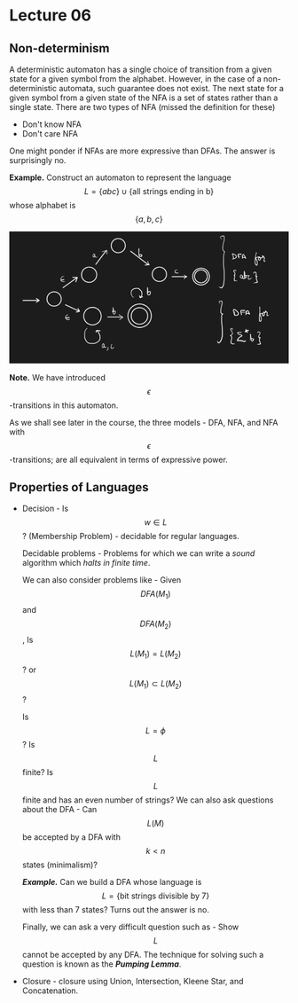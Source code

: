 # Lecture 06

## Non-determinism

A deterministic automaton has a single choice of transition from a given state for a given symbol from the alphabet. However, in the case of a non-deterministic automata, such guarantee does not exist. The next state for a given symbol from a given state of the NFA is a set of states rather than a single state. There are two types of NFA (missed the definition for these)

- Don't know NFA
- Don't care NFA

One might ponder if NFAs are more expressive than DFAs. The answer is surprisingly no.

**Example.** Construct an automaton to represent the language $$L = \{abc\} \cup \{\text{all strings ending in b}\}$$ whose alphabet is $$\{a,b,c\}$$

![image-20220113085632353](assets/image-20220113085632353.png)

**Note.** We have introduced $$\epsilon$$-transitions in this automaton.

As we shall see later in the course, the three models - DFA, NFA, and NFA with $$\epsilon$$-transitions; are all equivalent in terms of expressive power.

## Properties of Languages

- Decision - Is $$w \in L$$? (Membership Problem) - decidable for regular languages.

  Decidable problems - Problems for which we can write a *sound* algorithm which *halts in finite time*.

  We can also consider problems like - Given $$DFA(M_1)$$ and $$DFA(M_2)$$, Is $$L(M_1) = L(M_2)$$? or $$L(M_1) \subset L(M_2)$$?

  Is $$L = \phi$$? Is $$L$$ finite? Is $$L$$ finite and has an even number of strings? We can also ask questions about the DFA - Can $$L(M)$$ be accepted by a DFA with $$k < n$$ states (minimalism)?

  ***Example.*** Can we build a DFA whose language is $$L = \{\text{bit strings divisible by } 7\}$$ with less than 7 states? Turns out the answer is no.

  Finally, we can ask a very difficult question such as - Show $$L$$ cannot be accepted by any DFA. The technique for solving such a question is known as the ***Pumping Lemma***.

- Closure - closure using Union, Intersection, Kleene Star, and Concatenation.

